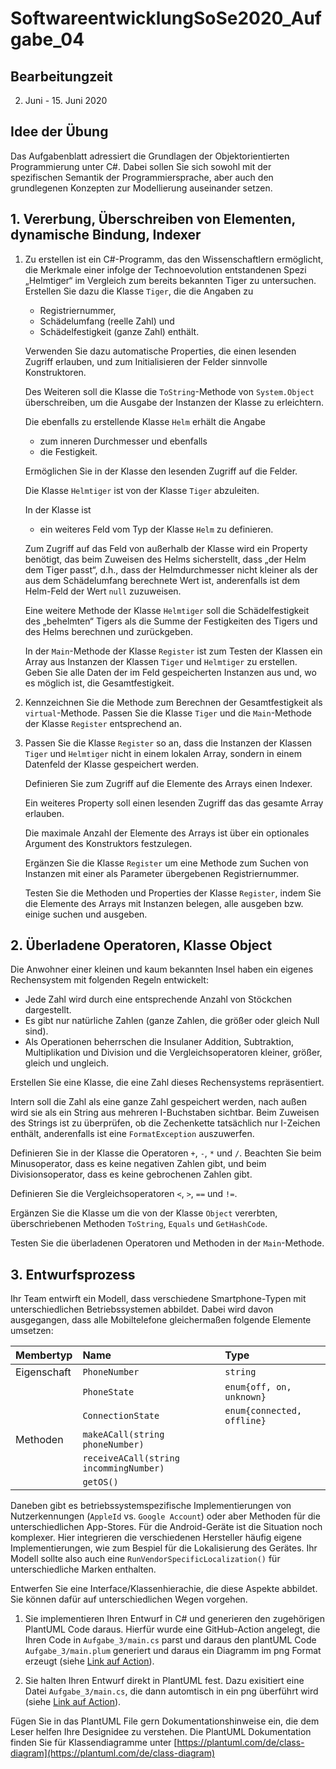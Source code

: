 # SoftwareentwicklungSoSe2020_Aufgabe_04

## Bearbeitungzeit

2. Juni - 15. Juni 2020

## Idee der Übung

Das Aufgabenblatt adressiert die Grundlagen der Objektorientierten Programmierung unter C#. Dabei sollen Sie sich sowohl mit der spezifischen Semantik der Programmiersprache, aber auch den grundlegenen Konzepten zur Modellierung auseinander setzen.

## 1. Vererbung, Überschreiben von Elementen, dynamische Bindung, Indexer

1. Zu erstellen ist ein C#-Programm, das den Wissenschaftlern ermöglicht, die Merkmale einer infolge der Technoevolution entstandenen Spezi „Helmtiger“ im Vergleich zum bereits bekannten Tiger zu untersuchen. Erstellen Sie dazu die Klasse `Tiger`, die die Angaben zu
    
    + Registriernummer,
    + Schädelumfang (reelle Zahl) und
    + Schädelfestigkeit (ganze Zahl) enthält.

   Verwenden Sie dazu automatische Properties, die einen lesenden Zugriff erlauben, und zum Initialisieren der Felder sinnvolle Konstruktoren.

   Des Weiteren soll die Klasse die `ToString`-Methode von `System.Object` überschreiben, um die Ausgabe der Instanzen der Klasse zu erleichtern.

   Die ebenfalls zu erstellende Klasse `Helm` erhält die Angabe
    + zum inneren Durchmesser und ebenfalls
    + die Festigkeit.

   Ermöglichen Sie in der Klasse den lesenden Zugriff auf die Felder.

   Die Klasse `Helmtiger` ist von der Klasse `Tiger` abzuleiten.

   In der Klasse ist
      + ein weiteres Feld vom Typ der Klasse `Helm` zu definieren.

   Zum Zugriff auf das Feld von außerhalb der Klasse wird ein Property benötigt, das beim Zuweisen des Helms sicherstellt, dass „der Helm dem Tiger passt“, d.h., dass der Helmdurchmesser nicht kleiner als der aus dem Schädelumfang berechnete Wert ist, anderenfalls ist dem Helm-Feld der Wert `null` zuzuweisen.

   Eine weitere Methode der Klasse `Helmtiger` soll die Schädelfestigkeit des „behelmten“ Tigers als die Summe der Festigkeiten des Tigers und des Helms berechnen und zurückgeben.

   In der `Main`-Methode der Klasse `Register` ist zum Testen der Klassen ein Array aus Instanzen der Klassen `Tiger` und `Helmtiger` zu erstellen. Geben Sie alle Daten der im Feld gespeicherten Instanzen aus und, wo es möglich ist, die Gesamtfestigkeit.

2. Kennzeichnen Sie die Methode zum Berechnen der Gesamtfestigkeit als `virtual`-Methode. Passen Sie die Klasse `Tiger` und die `Main`-Methode der Klasse `Register` entsprechend an.

3. Passen Sie die Klasse `Register` so an, dass die Instanzen der Klassen `Tiger` und `Helmtiger` nicht in einem lokalen Array, sondern in einem Datenfeld der Klasse gespeichert werden.

   Definieren Sie zum Zugriff auf die Elemente des Arrays einen Indexer.

   Ein weiteres Property soll einen lesenden Zugriff das das gesamte Array erlauben.

   Die maximale Anzahl der Elemente des Arrays ist über ein optionales Argument des
   Konstruktors festzulegen.

   Ergänzen Sie die Klasse `Register` um eine Methode zum Suchen von Instanzen mit einer als Parameter übergebenen Registriernummer.

   Testen Sie die Methoden und Properties der Klasse `Register`, indem Sie die Elemente des Arrays mit Instanzen belegen, alle ausgeben bzw. einige suchen und ausgeben.

## 2. Überladene Operatoren, Klasse Object

Die Anwohner einer kleinen und kaum bekannten Insel haben ein eigenes Rechensystem mit folgenden Regeln entwickelt:

+ Jede Zahl wird durch eine entsprechende Anzahl von Stöckchen dargestellt.
+ Es gibt nur natürliche Zahlen (ganze Zahlen, die größer oder gleich Null sind).
+ Als Operationen beherrschen die Insulaner Addition, Subtraktion, Multiplikation und Division und die Vergleichsoperatoren kleiner, größer, gleich und ungleich.

Erstellen Sie eine Klasse, die eine Zahl dieses Rechensystems repräsentiert.

Intern soll die Zahl als eine ganze Zahl gespeichert werden, nach außen wird sie als ein String aus mehreren I-Buchstaben sichtbar. Beim Zuweisen des Strings ist zu überprüfen, ob die Zechenkette tatsächlich nur I-Zeichen enthält, anderenfalls ist eine `FormatException` auszuwerfen.

Definieren Sie in der Klasse die Operatoren `+`, `-`, `*` und `/`. Beachten Sie beim
Minusoperator, dass es keine negativen Zahlen gibt, und beim Divisionsoperator, dass
es keine gebrochenen Zahlen gibt.

Definieren Sie die Vergleichsoperatoren `<`, `>`, `==` und `!=`.

Ergänzen Sie die Klasse um die von der Klasse `Object` vererbten, überschriebenen Methoden `ToString`, `Equals` und `GetHashCode`.

Testen Sie die überladenen Operatoren und Methoden in der `Main`-Methode.

## 3. Entwurfsprozess

Ihr Team entwirft ein Modell, dass verschiedene Smartphone-Typen mit unterschiedlichen Betriebssystemen abbildet. Dabei wird davon ausgegangen, dass alle Mobiltelefone gleichermaßen folgende Elemente umsetzen:

| Membertyp   | Name          | Type       | 
|:------------|:--------------|:-----------|
| Eigenschaft | `PhoneNumber` | `string`   |
|             | `PhoneState`  | `enum{off, on, unknown}` |
|             | `ConnectionState`| `enum{connected, offline}` |
| Methoden    | `makeACall(string phoneNumber)` |             | 
|             | `receiveACall(string incommingNumber)` |      | 
|             | `getOS()`           |  |

Daneben gibt es betriebssystemspezifische Implementierungen von Nutzerkennungen (`AppleId` vs. `Google Account`) oder aber Methoden für die unterschiedlichen App-Stores. Für die Android-Geräte ist die Situation noch komplexer. Hier integrieren die verschiedenen Hersteller häufig eigene Implementierungen, wie zum Bespiel für die Lokalisierung des Gerätes. Ihr Modell sollte also auch eine `RunVendorSpecificLocalization()` für unterschiedliche Marken enthalten.

Entwerfen Sie eine Interface/Klassenhierachie, die diese Aspekte abbildet. Sie können dafür auf unterschiedlichen Wegen vorgehen.

1. Sie implementieren Ihren Entwurf in C# und generieren den zugehörigen PlantUML Code daraus. Hierfür wurde eine GitHub-Action angelegt, die Ihren Code in `Aufgabe_3/main.cs` parst und daraus den plantUML Code  `Aufgabe_3/main.plum` generiert und daraus ein Diagramm im png Format erzeugt (siehe [Link auf Action](https://github.com/ComputerScienceLecturesTUBAF/SoftwareentwicklungSoSe2020_Aufgabe_04/blob/master/.github/workflows/generate_UML_from_Csharp.yml)).

2. Sie halten Ihren Entwurf direkt in PlantUML fest. Dazu exisitiert eine Datei `Aufgabe_3/main.cs`, die dann automtisch in ein png überführt wird (siehe [Link auf Action](https://github.com/ComputerScienceLecturesTUBAF/SoftwareentwicklungSoSe2020_Aufgabe_04/blob/master/.github/workflows/generate_UML_from_plum.yml)).

Fügen Sie in das PlantUML File gern Dokumentationshinweise ein, die dem Leser helfen Ihre Designidee zu verstehen. Die PlantUML Dokumentation finden Sie für Klassendiagramme unter [https://plantuml.com/de/class-diagram](https://plantuml.com/de/class-diagram)
